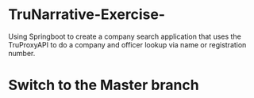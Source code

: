 # TruNarrative-Exercise-
Using Springboot to create a company search application that uses the TruProxyAPI to do a company and officer lookup via name or registration number.

# Switch to the Master branch
